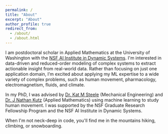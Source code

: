 ```yaml
---
permalink: /
title: "About"
excerpt: "About"
author_profile: true
redirect_from: 
  - /about/
  - /about.html
---
```


I am postdoctoral scholar in Applied Mathematics at the University of Washington with the [NSF AI Institute in Dynamic Systems](https://dynamicsai.org/). I'm interested in data-driven and reduced-order modeling of complex systems to extract actionable insight from real-world data. Rather than focusing on just one application domain, I’m excited about applying my ML expertise to a wide variety of complex problems, such as human movement, pharmacology, electromagnetism, fluids, and climate.

In my PhD, I was advised by [Dr. Kat M Steele](https://steelelab.me.uw.edu/) (Mechanical Engineering) and [Dr. J Nathan Kutz](https://faculty.washington.edu/kutz/) (Applied Mathematics) using machine learning to study human movement. I was supported by the NSF Graduate Research Fellowship Program and the NSF AI Institute in Dynamic Systems.

When I'm not neck-deep in code, you'll find me in the mountains hiking, climbing, or snowboarding.
